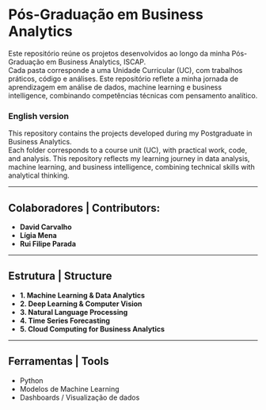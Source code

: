 # Pós-Graduação em Business Analytics

Este repositório reúne os projetos desenvolvidos ao longo da minha Pós-Graduação em Business Analytics, ISCAP.  
Cada pasta corresponde a uma Unidade Curricular (UC), com trabalhos práticos, código e análises.
Este repositório reflete a minha jornada de aprendizagem em análise de dados, machine learning e business intelligence, combinando competências técnicas com pensamento analítico. 


### English version 

This repository contains the projects developed during my Postgraduate in Business Analytics.  
Each folder corresponds to a course unit (UC), with practical work, code, and analysis.
This repository reflects my learning journey in data analysis, machine learning, and business intelligence, combining technical skills with analytical thinking.

---

## Colaboradores | Contributors:
- **David Carvalho**
- **Lígia Mena**
- **Rui Filipe Parada**

---

## Estrutura | Structure 

- **1. Machine Learning & Data Analytics**  
- **2. Deep Learning & Computer Vision**  
- **3. Natural Language Processing**  
- **4. Time Series Forecasting**  
- **5. Cloud Computing for Business Analytics**

---

## Ferramentas | Tools 

- Python
- Modelos de Machine Learning
- Dashboards / Visualização de dados 
